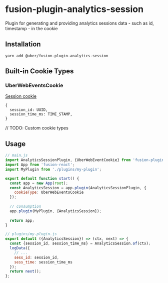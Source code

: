 # fusion-plugin-analytics-session

Plugin for generating and providing analytics sessions data - such as id, timestamp - in the cookie

## Installation

```
yarn add @uber/fusion-plugin-analytics-session
```

## Built-in Cookie Types
### UberWebEventsCookie
[Session cookie](https://developer.mozilla.org/en-US/docs/Web/HTTP/Cookies#Session_cookies)
```
{
  session_id: UUID,
  session_time_ms: TIME_STAMP,
}
```

// TODO: Custom cookie types

## Usage

```js
// main.js
import AnalyticsSessionPlugin, {UberWebEventCookie} from 'fusion-plugin-analytics-session';
import App from 'fusion-react';
import MyPlugin from './plugins/my-plugin';

export default function start() {
  const app = new App(root);
  const AnalyticsSession = app.plugin(AnalyticsSessionPlugin, {
    cookieType: UberWebEventsCookie
  });
  
  // consumption
  app.plugin(MyPlugin, {AnalyticsSession});
  
  return app;
}

// plugins/my-plugin.js
export default ({AnalyticsSession}) => (ctx, next) => {
  const {session_id, session_time_ms} = AnalyticsSession.of(ctx);
  logData({
    // ...
    sess_id: session_id,
    sess_time: session_time_ms
  });
  return next();
};
```
